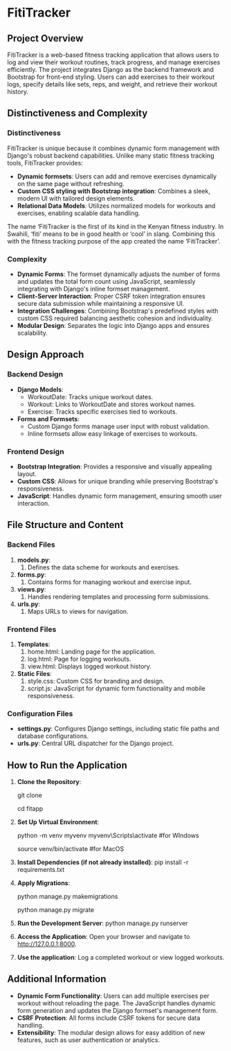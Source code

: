 # FitiTracker

## Project Overview

FitiTracker is a web-based fitness tracking application that allows users to log and view their workout routines, track progress, and manage exercises efficiently. The project integrates Django as the backend framework and Bootstrap for front-end styling. Users can add exercises to their workout logs, specify details like sets, reps, and weight, and retrieve their workout history.

## Distinctiveness and Complexity

### Distinctiveness

FitiTracker is unique because it combines dynamic form management with Django's robust backend capabilities. Unlike many static fitness tracking tools, FitiTracker provides:

- **Dynamic formsets**: Users can add and remove exercises dynamically on the same page without refreshing.
- **Custom CSS styling with Bootstrap integration**: Combines a sleek, modern UI with tailored design elements.
- **Relational Data Models**: Utilizes normalized models for workouts and exercises, enabling scalable data handling.

The name ‘FitiTracker is the first of its kind in the Kenyan fitness industry. In Swahili, ‘fiti’ means to be in good health or ‘cool’ in slang. Combining this with the fitness tracking purpose of the app created the name ‘FitiTracker’.

### Complexity

- **Dynamic Forms**: The formset dynamically adjusts the number of forms and updates the total form count using JavaScript, seamlessly integrating with Django's inline formset management.
- **Client-Server Interaction**: Proper CSRF token integration ensures secure data submission while maintaining a responsive UI.
- **Integration Challenges**: Combining Bootstrap's predefined styles with custom CSS required balancing aesthetic cohesion and individuality.
- **Modular Design**: Separates the logic into Django apps and ensures scalability.



## Design Approach

### Backend Design

- **Django Models**:
  - WorkoutDate: Tracks unique workout dates.
  - Workout: Links to WorkoutDate and stores workout names.
  - Exercise: Tracks specific exercises tied to workouts.
- **Forms and Formsets**:
  - Custom Django forms manage user input with robust validation.
  - Inline formsets allow easy linkage of exercises to workouts.

### Frontend Design

- **Bootstrap Integration**: Provides a responsive and visually appealing layout.
- **Custom CSS**: Allows for unique branding while preserving Bootstrap's responsiveness.
- **JavaScript**: Handles dynamic form management, ensuring smooth user interaction.

## File Structure and Content

### Backend Files

1. **models.py**:
   1. Defines the data scheme for workouts and exercises.
1. **forms.py**:
   1. Contains forms for managing workout and exercise input.
1. **views.py**:
   1. Handles rendering templates and processing form submissions.
1. **urls.py**:
   1. Maps URLs to views for navigation.

### Frontend Files

1. **Templates**:
   1. home.html: Landing page for the application.
   1. log.html: Page for logging workouts.
   1. view.html: Displays logged workout history.
1. **Static Files**:
   1. style.css: Custom CSS for branding and design.
   1. script.js: JavaScript for dynamic form functionality and mobile responsiveness.

### Configuration Files
- **settings.py**: Configures Django settings, including static file paths and database configurations.
- **urls.py**: Central URL dispatcher for the Django project.

## How to Run the Application

1. **Clone the Repository**:

   git clone <repository-url>

   cd fitapp

1. **Set Up Virtual Environment**:

   python -m venv myvenv
   myvenv\Scripts\activate  #for WIndows

   source venv/bin/activate  #for MacOS

1. **Install Dependencies (if not already installed)**:  pip install -r requirements.txt
1. **Apply Migrations**:

   python manage.py makemigrations

   python manage.py migrate

1. **Run the Development Server**: python manage.py runserver
1. **Access the Application**: Open your browser and navigate to <http://127.0.0.1:8000>.
1. **Use the application**: Log a completed workout or view logged workouts.

## Additional Information

- **Dynamic Form Functionality**: Users can add multiple exercises per workout without reloading the page. The JavaScript handles dynamic form generation and updates the Django formset's management form.
- **CSRF Protection**: All forms include CSRF tokens for secure data handling.
- **Extensibility**: The modular design allows for easy addition of new features, such as user authentication or analytics.

